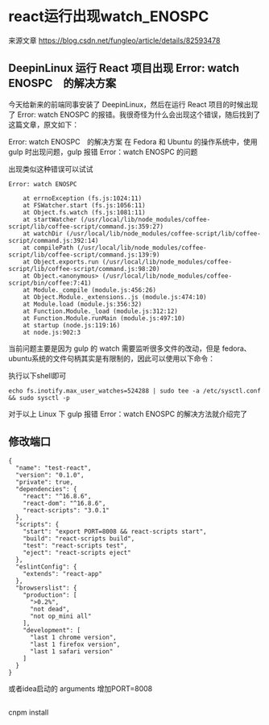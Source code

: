 # react运行出现watch_ENOSPC

来源文章 https://blog.csdn.net/fungleo/article/details/82593478

## DeepinLinux 运行 React 项目出现 Error: watch ENOSPC　的解决方案

今天给新来的前端同事安装了 DeepinLinux，然后在运行 React 项目的时候出现了 Error: watch ENOSPC 的报错。我很奇怪为什么会出现这个错误，随后找到了这篇文章，原文如下：

Error: watch ENOSPC　的解决方案
在 Fedora 和 Ubuntu 的操作系统中，使用 gulp 时出现问题，gulp 报错 Error：watch ENOSPC 的问题

出现类似这种错误可以试试

```
Error: watch ENOSPC

    at errnoException (fs.js:1024:11)
    at FSWatcher.start (fs.js:1056:11)
    at Object.fs.watch (fs.js:1081:11)
    at startWatcher (/usr/local/lib/node_modules/coffee-script/lib/coffee-script/command.js:359:27)
    at watchDir (/usr/local/lib/node_modules/coffee-script/lib/coffee-script/command.js:392:14)
    at compilePath (/usr/local/lib/node_modules/coffee-script/lib/coffee-script/command.js:139:9)
    at Object.exports.run (/usr/local/lib/node_modules/coffee-script/lib/coffee-script/command.js:98:20)
    at Object.<anonymous> (/usr/local/lib/node_modules/coffee-script/bin/coffee:7:41)
    at Module._compile (module.js:456:26)
    at Object.Module._extensions..js (module.js:474:10)
    at Module.load (module.js:356:32)
    at Function.Module._load (module.js:312:12)
    at Function.Module.runMain (module.js:497:10)
    at startup (node.js:119:16)
    at node.js:902:3

```


当前问题主要是因为 gulp 的 watch 需要监听很多文件的改动，但是 fedora、 ubuntu系统的文件句柄其实是有限制的，因此可以使用以下命令：

执行以下shell即可
```shell
echo fs.inotify.max_user_watches=524288 | sudo tee -a /etc/sysctl.conf && sudo sysctl -p
```

对于以上 Linux 下 gulp 报错 Error：watch ENOSPC 的解决方法就介绍完了





## 修改端口
```
{
  "name": "test-react",
  "version": "0.1.0",
  "private": true,
  "dependencies": {
    "react": "^16.8.6",
    "react-dom": "^16.8.6",
    "react-scripts": "3.0.1"
  },
  "scripts": {
    "start": "export PORT=8008 && react-scripts start",
    "build": "react-scripts build",
    "test": "react-scripts test",
    "eject": "react-scripts eject"
  },
  "eslintConfig": {
    "extends": "react-app"
  },
  "browserslist": {
    "production": [
      ">0.2%",
      "not dead",
      "not op_mini all"
    ],
    "development": [
      "last 1 chrome version",
      "last 1 firefox version",
      "last 1 safari version"
    ]
  }
}

```

或者idea启动的 arguments 增加PORT=8008 




## 
cnpm install

